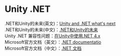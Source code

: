 # Unity .NET

.NET和Unity的未来(英文)：[Unity and .NET,what's next](https://blog.unity.com/engine-platform/unity-and-net-whats-next)  
.NET和Unity的未来(中文)：[.NET和Unity的未来](https://developer.unity.cn/projects/62bbc040edbc2a7848d45ae8)    
Unity .NET 兼容性问题：[在Unity中使用.NET 4.x](https://learn.microsoft.com/zh-cn/visualstudio/gamedev/unity/unity-scripting-upgrade)  
Microsoft官方文档（英文）：[.NET documentatio](https://learn.microsoft.com/en-us/dotnet/)  
Microsoft官方文档（中文）：[.NET 文档](https://learn.microsoft.com/zh-cn/dotnet/)


